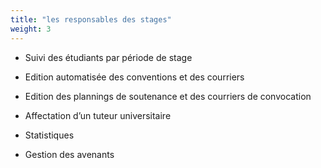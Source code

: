 ```yaml
---
title: "les responsables des stages"
weight: 3
---
```


- Suivi des étudiants par période de stage

- Edition automatisée des conventions et des courriers

- Edition des plannings de soutenance et des courriers de convocation

- Affectation d’un tuteur universitaire

- Statistiques

- Gestion des avenants